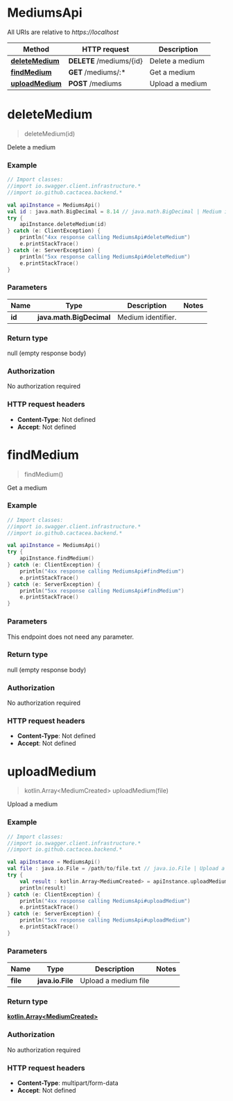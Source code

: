 # MediumsApi

All URIs are relative to *https://localhost*

Method | HTTP request | Description
------------- | ------------- | -------------
[**deleteMedium**](MediumsApi.md#deleteMedium) | **DELETE** /mediums/{id} | Delete a medium
[**findMedium**](MediumsApi.md#findMedium) | **GET** /mediums/:* | Get a medium
[**uploadMedium**](MediumsApi.md#uploadMedium) | **POST** /mediums | Upload a medium


<a name="deleteMedium"></a>
# **deleteMedium**
> deleteMedium(id)

Delete a medium

### Example
```kotlin
// Import classes:
//import io.swagger.client.infrastructure.*
//import io.github.cactacea.backend.*

val apiInstance = MediumsApi()
val id : java.math.BigDecimal = 8.14 // java.math.BigDecimal | Medium identifier.
try {
    apiInstance.deleteMedium(id)
} catch (e: ClientException) {
    println("4xx response calling MediumsApi#deleteMedium")
    e.printStackTrace()
} catch (e: ServerException) {
    println("5xx response calling MediumsApi#deleteMedium")
    e.printStackTrace()
}
```

### Parameters

Name | Type | Description  | Notes
------------- | ------------- | ------------- | -------------
 **id** | **java.math.BigDecimal**| Medium identifier. |

### Return type

null (empty response body)

### Authorization

No authorization required

### HTTP request headers

 - **Content-Type**: Not defined
 - **Accept**: Not defined

<a name="findMedium"></a>
# **findMedium**
> findMedium()

Get a medium

### Example
```kotlin
// Import classes:
//import io.swagger.client.infrastructure.*
//import io.github.cactacea.backend.*

val apiInstance = MediumsApi()
try {
    apiInstance.findMedium()
} catch (e: ClientException) {
    println("4xx response calling MediumsApi#findMedium")
    e.printStackTrace()
} catch (e: ServerException) {
    println("5xx response calling MediumsApi#findMedium")
    e.printStackTrace()
}
```

### Parameters
This endpoint does not need any parameter.

### Return type

null (empty response body)

### Authorization

No authorization required

### HTTP request headers

 - **Content-Type**: Not defined
 - **Accept**: Not defined

<a name="uploadMedium"></a>
# **uploadMedium**
> kotlin.Array&lt;MediumCreated&gt; uploadMedium(file)

Upload a medium

### Example
```kotlin
// Import classes:
//import io.swagger.client.infrastructure.*
//import io.github.cactacea.backend.*

val apiInstance = MediumsApi()
val file : java.io.File = /path/to/file.txt // java.io.File | Upload a medium file
try {
    val result : kotlin.Array<MediumCreated> = apiInstance.uploadMedium(file)
    println(result)
} catch (e: ClientException) {
    println("4xx response calling MediumsApi#uploadMedium")
    e.printStackTrace()
} catch (e: ServerException) {
    println("5xx response calling MediumsApi#uploadMedium")
    e.printStackTrace()
}
```

### Parameters

Name | Type | Description  | Notes
------------- | ------------- | ------------- | -------------
 **file** | **java.io.File**| Upload a medium file |

### Return type

[**kotlin.Array&lt;MediumCreated&gt;**](MediumCreated.md)

### Authorization

No authorization required

### HTTP request headers

 - **Content-Type**: multipart/form-data
 - **Accept**: Not defined

